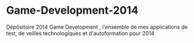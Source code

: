 Game-Development-2014
=====================

Dépôsitoire 2014 Game Development , l'ensemble de mes applications de test, de veilles technologiques et d'autoformation pour 2014
